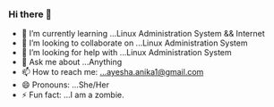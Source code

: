 ### Hi there 👋

<!--
**anika26452/anika26452** is a ✨ _special_ ✨ repository because its `README.md` (this file) appears on your GitHub profile.

Here are some ideas to get you started:
<!--
- 🔭 I’m currently working on ...
-->
- 🌱 I’m currently learning ...Linux Administration System && Internet
- 👯 I’m looking to collaborate on ...Linux Administration System
- 🤔 I’m looking for help with ...Linux Administration System
- 💬 Ask me about ...Anything
- 📫 How to reach me: ...ayesha.anika1@gmail.com
- 😄 Pronouns: ...She/Her
- ⚡ Fun fact: ...I am a zombie.
